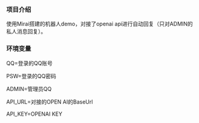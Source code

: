 ### 项目介绍

使用Mirai搭建的机器人demo，对接了openai api进行自动回复（只对ADMIN的私人消息回复）。

### 环境变量

QQ=登录的QQ账号

PSW=登录的QQ密码

ADMIN=管理员QQ

API_URL=对接的OPEN AI的BaseUrl

API_KEY=OPENAI KEY